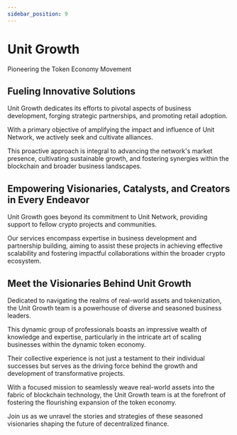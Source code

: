 ```yaml
---
sidebar_position: 9
---
```


# Unit Growth

Pioneering the Token Economy Movement

## Fueling Innovative Solutions

Unit Growth dedicates its efforts to pivotal aspects of business development, forging strategic partnerships, and promoting retail adoption.

With a primary objective of amplifying the impact and influence of Unit Network, we actively seek and cultivate alliances.

This proactive approach is integral to advancing the network's market presence, cultivating sustainable growth, and fostering synergies within the blockchain and broader business landscapes.

## Empowering Visionaries, Catalysts, and Creators in Every Endeavor

Unit Growth goes beyond its commitment to Unit Network, providing support to fellow crypto projects and communities.

Our services encompass expertise in business development and partnership building, aiming to assist these projects in achieving effective scalability and fostering impactful collaborations within the broader crypto ecosystem.

## Meet the Visionaries Behind Unit Growth

Dedicated to navigating the realms of real-world assets and tokenization, the Unit Growth team is a powerhouse of diverse and seasoned business leaders.

This dynamic group of professionals boasts an impressive wealth of knowledge and expertise, particularly in the intricate art of scaling businesses within the dynamic token economy.

Their collective experience is not just a testament to their individual successes but serves as the driving force behind the growth and development of transformative projects.

With a focused mission to seamlessly weave real-world assets into the fabric of blockchain technology, the Unit Growth team is at the forefront of fostering the flourishing expansion of the token economy.

Join us as we unravel the stories and strategies of these seasoned visionaries shaping the future of decentralized finance.
